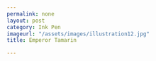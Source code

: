 ```yaml
---
permalink: none
layout: post
category: Ink Pen
imageurl: "/assets/images/illustration12.jpg"
title: Emperor Tamarin

---
```

